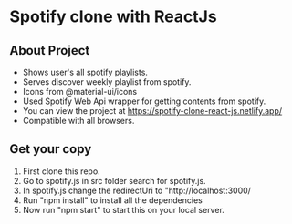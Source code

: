# Spotify clone with ReactJs

## About Project
* Shows user's all spotify playlists.
* Serves discover weekly playlist from spotify.
* Icons from @material-ui/icons
* Used Spotify Web Api wrapper for getting contents from spotify.
* You can view the project at https://spotify-clone-react-js.netlify.app/
* Compatible with all browsers.


## Get your copy
1. First clone this repo.
2. Go to spotify.js in src folder search for spotify.js.
3. In spotify.js change the redirectUri to "http://localhost:3000/
4. Run "npm install" to install all the dependencies
6. Now run "npm start" to start this on your local server.